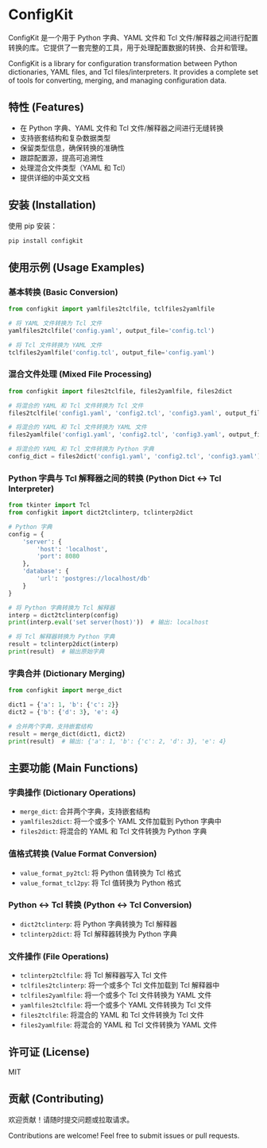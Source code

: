 # ConfigKit

ConfigKit 是一个用于 Python 字典、YAML 文件和 Tcl 文件/解释器之间进行配置转换的库。它提供了一套完整的工具，用于处理配置数据的转换、合并和管理。

ConfigKit is a library for configuration transformation between Python dictionaries, YAML files, and Tcl files/interpreters. It provides a complete set of tools for converting, merging, and managing configuration data.

## 特性 (Features)

- 在 Python 字典、YAML 文件和 Tcl 文件/解释器之间进行无缝转换
- 支持嵌套结构和复杂数据类型
- 保留类型信息，确保转换的准确性
- 跟踪配置源，提高可追溯性
- 处理混合文件类型（YAML 和 Tcl）
- 提供详细的中英文文档

## 安装 (Installation)

使用 pip 安装：

```bash
pip install configkit
```

## 使用示例 (Usage Examples)

### 基本转换 (Basic Conversion)

```python
from configkit import yamlfiles2tclfile, tclfiles2yamlfile

# 将 YAML 文件转换为 Tcl 文件
yamlfiles2tclfile('config.yaml', output_file='config.tcl')

# 将 Tcl 文件转换为 YAML 文件
tclfiles2yamlfile('config.tcl', output_file='config.yaml')
```

### 混合文件处理 (Mixed File Processing)

```python
from configkit import files2tclfile, files2yamlfile, files2dict

# 将混合的 YAML 和 Tcl 文件转换为 Tcl 文件
files2tclfile('config1.yaml', 'config2.tcl', 'config3.yaml', output_file='combined.tcl')

# 将混合的 YAML 和 Tcl 文件转换为 YAML 文件
files2yamlfile('config1.yaml', 'config2.tcl', 'config3.yaml', output_file='combined.yaml')

# 将混合的 YAML 和 Tcl 文件转换为 Python 字典
config_dict = files2dict('config1.yaml', 'config2.tcl', 'config3.yaml')
```

### Python 字典与 Tcl 解释器之间的转换 (Python Dict <-> Tcl Interpreter)

```python
from tkinter import Tcl
from configkit import dict2tclinterp, tclinterp2dict

# Python 字典
config = {
    'server': {
        'host': 'localhost',
        'port': 8080
    },
    'database': {
        'url': 'postgres://localhost/db'
    }
}

# 将 Python 字典转换为 Tcl 解释器
interp = dict2tclinterp(config)
print(interp.eval('set server(host)'))  # 输出: localhost

# 将 Tcl 解释器转换为 Python 字典
result = tclinterp2dict(interp)
print(result)  # 输出原始字典
```

### 字典合并 (Dictionary Merging)

```python
from configkit import merge_dict

dict1 = {'a': 1, 'b': {'c': 2}}
dict2 = {'b': {'d': 3}, 'e': 4}

# 合并两个字典，支持嵌套结构
result = merge_dict(dict1, dict2)
print(result)  # 输出: {'a': 1, 'b': {'c': 2, 'd': 3}, 'e': 4}
```

## 主要功能 (Main Functions)

### 字典操作 (Dictionary Operations)
- `merge_dict`: 合并两个字典，支持嵌套结构
- `yamlfiles2dict`: 将一个或多个 YAML 文件加载到 Python 字典中
- `files2dict`: 将混合的 YAML 和 Tcl 文件转换为 Python 字典

### 值格式转换 (Value Format Conversion)
- `value_format_py2tcl`: 将 Python 值转换为 Tcl 格式
- `value_format_tcl2py`: 将 Tcl 值转换为 Python 格式

### Python <-> Tcl 转换 (Python <-> Tcl Conversion)
- `dict2tclinterp`: 将 Python 字典转换为 Tcl 解释器
- `tclinterp2dict`: 将 Tcl 解释器转换为 Python 字典

### 文件操作 (File Operations)
- `tclinterp2tclfile`: 将 Tcl 解释器写入 Tcl 文件
- `tclfiles2tclinterp`: 将一个或多个 Tcl 文件加载到 Tcl 解释器中
- `tclfiles2yamlfile`: 将一个或多个 Tcl 文件转换为 YAML 文件
- `yamlfiles2tclfile`: 将一个或多个 YAML 文件转换为 Tcl 文件
- `files2tclfile`: 将混合的 YAML 和 Tcl 文件转换为 Tcl 文件
- `files2yamlfile`: 将混合的 YAML 和 Tcl 文件转换为 YAML 文件

## 许可证 (License)

MIT

## 贡献 (Contributing)

欢迎贡献！请随时提交问题或拉取请求。

Contributions are welcome! Feel free to submit issues or pull requests.
